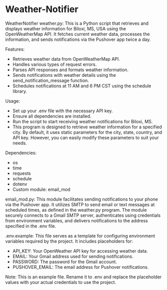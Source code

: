 # Weather-Notifier
WeatherNotifier
weather.py:
This is a Python script that retrieves and displays weather information for Biloxi, MS, USA using the OpenWeatherMap API. It fetches current weather data, processes the information, and sends notifications via the Pushover app twice a day.

Features:
- Retrieves weather data from OpenWeatherMap API.
- Handles various types of request errors.
- Parses API responses and formats weather information.
- Sends notifications with weather details using the send_notification_message function.
- Schedules notifications at 11 AM and 6 PM CST using the schedule library.

Usage:

- Set up your .env file with the necessary API key.
- Ensure all dependencies are installed.
- Run the script to start receiving weather notifications for Biloxi, MS.
- This program is designed to retrieve weather information for a specified city. By default, it uses static parameters for the city, state, country, and API key. However, you can easily modify these parameters to suit your needs. 

Dependencies:
- os
- time
- requests
- schedule
- dotenv
- Custom module: email_mod

email_mod.py:
This module facilitates sending notifications to your phone via the Pushover app. It utilizes SMTP to send email or text messages at scheduled times, as defined in the weather.py program. The module securely connects to a Gmail SMTP server, authenticates using credentials from environment variables, and delivers notifications to the address specified in the .env file.

.env.example:
This file serves as a template for configuring environment variables required by the project. It includes placeholders for:

- API_KEY: Your OpenWeather API key for accessing weather data.
- EMAIL: Your Gmail address used for sending notifications.
- PASSWORD: The password for the Gmail account.
- PUSHOVER_EMAIL: The email address for Pushover notifications.

Note: This is an example file. Rename it to .env and replace the placeholder values with your actual credentials to use the project.
 
